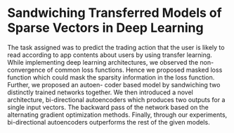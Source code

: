 # Sandwiching Transferred Models of Sparse Vectors in Deep Learning

The task assigned was to predict the trading action that the user is likely to read according to app contents about users by using transfer learning. While implementing deep learning architectures, we observed the non-convergence of common loss functions. Hence we proposed masked loss function which could mask the sparsity information in the loss function. Further, we proposed an autoen- coder based model by sandwiching two distinctly trained networks together. We then introduced a novel architecture, bi-directional autoencoders which produces two outputs for a single input vectors. The backward pass of the network based on the alternating gradient optimization methods. Finally, through our experiments, bi-directional autoencoders outperforms the rest of the given models.
